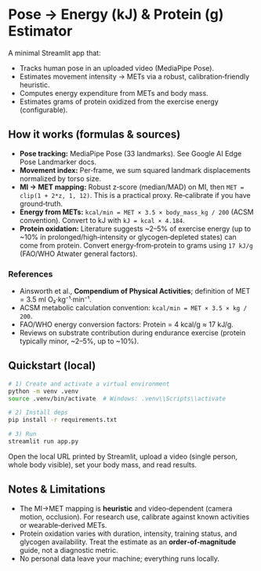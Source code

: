 # Pose → Energy (kJ) & Protein (g) Estimator

A minimal Streamlit app that:
- Tracks human pose in an uploaded video (MediaPipe Pose).
- Estimates movement intensity → METs via a robust, calibration‑friendly heuristic.
- Computes energy expenditure from METs and body mass.
- Estimates grams of protein oxidized from the exercise energy (configurable).

## How it works (formulas & sources)

- **Pose tracking:** MediaPipe Pose (33 landmarks). See Google AI Edge Pose Landmarker docs.
- **Movement index:** Per‑frame, we sum squared landmark displacements normalized by torso size.
- **MI → MET mapping:** Robust z‑score (median/MAD) on MI, then `MET = clip(1 + 2*z, 1, 12)`. This is a practical proxy. Re‑calibrate if you have ground‑truth.
- **Energy from METs:** `kcal/min = MET × 3.5 × body_mass_kg / 200` (ACSM convention). Convert to kJ with `kJ = kcal × 4.184`.
- **Protein oxidation:** Literature suggests ~2–5% of exercise energy (up to ~10% in prolonged/high‑intensity or glycogen‑depleted states) can come from protein. Convert energy‑from‑protein to grams using `17 kJ/g` (FAO/WHO Atwater general factors).

### References
- Ainsworth et al., **Compendium of Physical Activities**; definition of MET = 3.5 ml O₂·kg⁻¹·min⁻¹.
- ACSM metabolic calculation convention: `kcal/min = MET × 3.5 × kg / 200`.
- FAO/WHO energy conversion factors: Protein = 4 kcal/g ≈ 17 kJ/g.
- Reviews on substrate contribution during endurance exercise (protein typically minor, ~2–5%, up to ~10%).

## Quickstart (local)

```bash
# 1) Create and activate a virtual environment
python -m venv .venv
source .venv/bin/activate  # Windows: .venv\\Scripts\\activate

# 2) Install deps
pip install -r requirements.txt

# 3) Run
streamlit run app.py
```

Open the local URL printed by Streamlit, upload a video (single person, whole body visible), set your body mass, and read results.

## Notes & Limitations

- The MI→MET mapping is **heuristic** and video‑dependent (camera motion, occlusion). For research use, calibrate against known activities or wearable‑derived METs.
- Protein oxidation varies with duration, intensity, training status, and glycogen availability. Treat the estimate as an **order‑of‑magnitude** guide, not a diagnostic metric.
- No personal data leave your machine; everything runs locally.